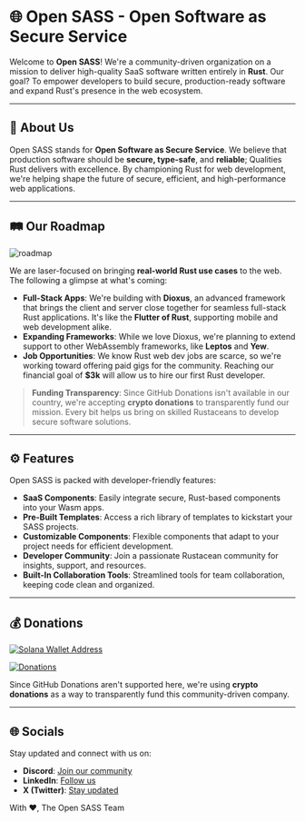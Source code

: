 # 🌐 Open SASS - Open Software as Secure Service

Welcome to **Open SASS**! We're a community-driven organization on a mission to deliver high-quality SaaS software written entirely in **Rust**. Our goal? To empower developers to build secure, production-ready software and expand Rust's presence in the web ecosystem.

---

## 📖 About Us

Open SASS stands for **Open Software as Secure Service**. We believe that production software should be **secure, type-safe**, and **reliable**; Qualities Rust delivers with excellence. By championing Rust for web development, we're helping shape the future of secure, efficient, and high-performance web applications. 

---

## 🛤️ Our Roadmap

![roadmap](https://github.com/user-attachments/assets/00071540-48da-42de-858a-99963d304699)

We are laser-focused on bringing **real-world Rust use cases** to the web. The following a glimpse at what's coming:

- **Full-Stack Apps**: We're building with **Dioxus**, an advanced framework that brings the client and server close together for seamless full-stack Rust applications. It's like the **Flutter of Rust**, supporting mobile and web development alike.
- **Expanding Frameworks**: While we love Dioxus, we're planning to extend support to other WebAssembly frameworks, like **Leptos** and **Yew**.
- **Job Opportunities**: We know Rust web dev jobs are scarce, so we're working toward offering paid gigs for the community. Reaching our financial goal of **$3k** will allow us to hire our first Rust developer.

> **Funding Transparency**: Since GitHub Donations isn't available in our country, we're accepting **crypto donations** to transparently fund our mission. Every bit helps us bring on skilled Rustaceans to develop secure software solutions.

---

## ⚙️ Features

Open SASS is packed with developer-friendly features:

- **SaaS Components**: Easily integrate secure, Rust-based components into your Wasm apps.
- **Pre-Built Templates**: Access a rich library of templates to kickstart your SASS projects.
- **Customizable Components**: Flexible components that adapt to your project needs for efficient development.
- **Developer Community**: Join a passionate Rustacean community for insights, support, and resources.
- **Built-In Collaboration Tools**: Streamlined tools for team collaboration, keeping code clean and organized.

---

## 💰 Donations

[![Solana Wallet Address](https://img.shields.io/badge/Solana%20Wallet-AXsYg2sapobxKqVeAcBw8itkouCN1TSyaqWcVvBi2HK2-3a0ca3?style=flat-square&logo=solana&logoColor=white)](https://solscan.io/account/AXsYg2sapobxKqVeAcBw8itkouCN1TSyaqWcVvBi2HK2)

[![Donations](https://donate-for-crab.netlify.app/donate.jpg)](https://donate-for-crab.netlify.app)

Since GitHub Donations aren't supported here, we're using **crypto donations** as a way to transparently fund this community-driven company.

---

## 🌐 Socials

Stay updated and connect with us on:
- **Discord**: [Join our community](https://discord.gg/b5JbvHW5nv)
- **LinkedIn**: [Follow us](https://linkedin.com/company/opensass)
- **X (Twitter)**: [Stay updated](https://x.com/opensassorg)

With ❤️,
The Open SASS Team
